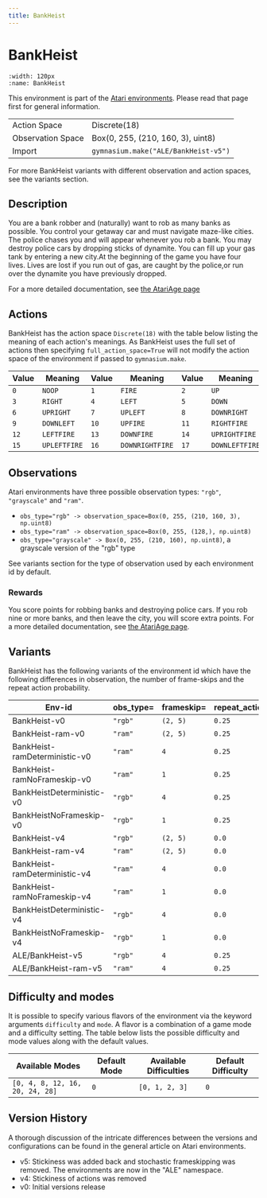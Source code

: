 ```yaml
---
title: BankHeist
---
```


# BankHeist

```{figure} ../../_static/videos/atari/bank_heist.gif
:width: 120px
:name: BankHeist
```

This environment is part of the <a href='..'>Atari environments</a>. Please read that page first for general information.

|   |   |
|---|---|
| Action Space | Discrete(18) |
| Observation Space | Box(0, 255, (210, 160, 3), uint8) |
| Import | `gymnasium.make("ALE/BankHeist-v5")` |

For more BankHeist variants with different observation and action spaces, see the variants section.

## Description

You are a bank robber and (naturally) want to rob as many banks as possible. You control your getaway car and must navigate maze-like cities. The police chases you and will appear whenever you rob a bank. You may destroy police cars by dropping sticks of dynamite. You can fill up your gas tank by entering a new city.At the beginning of the game you have four lives. Lives are lost if you run out of gas, are caught by the police,or run over the dynamite you have previously dropped.

For a more detailed documentation, see [the AtariAge page](https://atariage.com/manual_html_page.php?SoftwareLabelID=1008)

## Actions

BankHeist has the action space `Discrete(18)` with the table below listing the meaning of each action's meanings.
As BankHeist uses the full set of actions then specifying `full_action_space=True` will not modify the action space of the environment if passed to `gymnasium.make`.

| Value   | Meaning      | Value   | Meaning         | Value   | Meaning        |
|---------|--------------|---------|-----------------|---------|----------------|
| `0`     | `NOOP`       | `1`     | `FIRE`          | `2`     | `UP`           |
| `3`     | `RIGHT`      | `4`     | `LEFT`          | `5`     | `DOWN`         |
| `6`     | `UPRIGHT`    | `7`     | `UPLEFT`        | `8`     | `DOWNRIGHT`    |
| `9`     | `DOWNLEFT`   | `10`    | `UPFIRE`        | `11`    | `RIGHTFIRE`    |
| `12`    | `LEFTFIRE`   | `13`    | `DOWNFIRE`      | `14`    | `UPRIGHTFIRE`  |
| `15`    | `UPLEFTFIRE` | `16`    | `DOWNRIGHTFIRE` | `17`    | `DOWNLEFTFIRE` |

## Observations

Atari environments have three possible observation types: `"rgb"`, `"grayscale"` and `"ram"`.

- `obs_type="rgb" -> observation_space=Box(0, 255, (210, 160, 3), np.uint8)`
- `obs_type="ram" -> observation_space=Box(0, 255, (128,), np.uint8)`
- `obs_type="grayscale" -> Box(0, 255, (210, 160), np.uint8)`, a grayscale version of the "rgb" type

See variants section for the type of observation used by each environment id by default.

### Rewards

You score points for robbing banks and destroying police cars. If you rob nine or more banks, and then leave the city,
you will score extra points.
For a more detailed documentation, see [the AtariAge page](https://atariage.com/manual_html_page.php?SoftwareLabelID=1008).

## Variants

BankHeist has the following variants of the environment id which have the following differences in observation,
the number of frame-skips and the repeat action probability.

| Env-id                        | obs_type=   | frameskip=   | repeat_action_probability=   |
|-------------------------------|-------------|--------------|------------------------------|
| BankHeist-v0                  | `"rgb"`     | `(2, 5)`     | `0.25`                       |
| BankHeist-ram-v0              | `"ram"`     | `(2, 5)`     | `0.25`                       |
| BankHeist-ramDeterministic-v0 | `"ram"`     | `4`          | `0.25`                       |
| BankHeist-ramNoFrameskip-v0   | `"ram"`     | `1`          | `0.25`                       |
| BankHeistDeterministic-v0     | `"rgb"`     | `4`          | `0.25`                       |
| BankHeistNoFrameskip-v0       | `"rgb"`     | `1`          | `0.25`                       |
| BankHeist-v4                  | `"rgb"`     | `(2, 5)`     | `0.0`                        |
| BankHeist-ram-v4              | `"ram"`     | `(2, 5)`     | `0.0`                        |
| BankHeist-ramDeterministic-v4 | `"ram"`     | `4`          | `0.0`                        |
| BankHeist-ramNoFrameskip-v4   | `"ram"`     | `1`          | `0.0`                        |
| BankHeistDeterministic-v4     | `"rgb"`     | `4`          | `0.0`                        |
| BankHeistNoFrameskip-v4       | `"rgb"`     | `1`          | `0.0`                        |
| ALE/BankHeist-v5              | `"rgb"`     | `4`          | `0.25`                       |
| ALE/BankHeist-ram-v5          | `"ram"`     | `4`          | `0.25`                       |

## Difficulty and modes

It is possible to specify various flavors of the environment via the keyword arguments `difficulty` and `mode`.
A flavor is a combination of a game mode and a difficulty setting. The table below lists the possible difficulty and mode values
along with the default values.

| Available Modes                 | Default Mode   | Available Difficulties   | Default Difficulty   |
|---------------------------------|----------------|--------------------------|----------------------|
| `[0, 4, 8, 12, 16, 20, 24, 28]` | `0`            | `[0, 1, 2, 3]`           | `0`                  |

## Version History

A thorough discussion of the intricate differences between the versions and configurations can be found in the general article on Atari environments.

* v5: Stickiness was added back and stochastic frameskipping was removed. The environments are now in the "ALE" namespace.
* v4: Stickiness of actions was removed
* v0: Initial versions release

